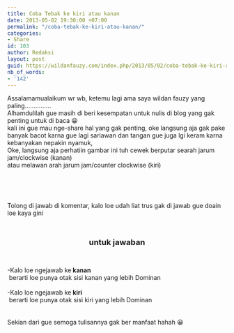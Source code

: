 ```yaml
---
title: Coba Tebak ke kiri atau kanan
date: 2013-05-02 19:30:00 +07:00
permalink: "/coba-tebak-ke-kiri-atau-kanan/"
categories:
- Share
id: 103
author: Redaksi
layout: post
guid: https://wildanfauzy.com/index.php/2013/05/02/coba-tebak-ke-kiri-atau-kanan/
nb_of_words:
- '142'
---
```


<div dir="ltr" style="text-align: left;">
  Assalamamualaikum wr wb, ketemu lagi ama saya wildan fauzy yang paling&#8230;&#8230;&#8230;&#8230;&#8230;<br />Alhamdulilah gue masih di beri kesempatan untuk nulis di blog yang gak penting untuk di baca 😀<br />kali ini gue mau nge-share hal yang gak penting, oke langsung aja gak pake banyak bacot karna gue lagi sariawan dan tangan gue juga lgi keram karna kebanyakan nepakin nyamuk,<br />Oke, langsung aja perhatiin gambar ini tuh cewek berputar searah jarum jam/clockwise (kanan)<br />atau melawan arah jarum jam/counter clockwise (kiri) 
  
  <p>
    &nbsp;
  </p>
  
  <p>
    &nbsp;
  </p>
  
  <p>
    Tolong di jawab di komentar, kalo loe udah liat trus gak di jawab gue doain loe kaya gini
  </p>
  
  <div style="clear: both; text-align: center;">
    &nbsp;
  </div>
  
  <div style="clear: both; text-align: center;">
    &nbsp;
  </div>
  
  <div style="clear: both; text-align: center;">
    <b><span style="font-size: large;">untuk jawaban</span></b>
  </div>
  
  <p>
    &nbsp;
  </p>
  
  <div style="clear: both; text-align: left;">
    -Kalo loe ngejawab ke<b> kanan</b>
  </div>
  
  <div style="clear: both; text-align: left;">
    &nbsp;berarti loe punya otak sisi kanan yang lebih Dominan
  </div>
  
  <div style="clear: both; text-align: left;">
    &nbsp;
  </div>
  
  <div style="clear: both; text-align: left;">
    -Kalo loe ngejawab ke<b> kiri</b>
  </div>
  
  <div style="clear: both; text-align: left;">
    &nbsp;berarti loe punya otak sisi kiri yang lebih Dominan
  </div>
  
  <div style="clear: both; text-align: left;">
    &nbsp;
  </div>
  
  <div style="clear: both; text-align: left;">
    &nbsp;
  </div>
  
  <div style="clear: both; text-align: left;">
    Sekian dari gue semoga tulisannya gak ber manfaat hahah 😀
  </div>
  
  <div style="clear: both; text-align: left;">
    &nbsp;
  </div>
  
  <div style="clear: both; text-align: left;">
  </div>
  
  <p>
    &nbsp;
  </p>
</div>